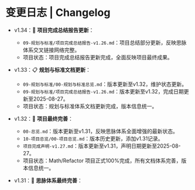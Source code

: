 # 变更日志 | Changelog

- v1.34：📝 **项目完成总结报告更新**：
  - `09-规划与标准/项目完成总结报告-v1.26.md`：项目总结部分更新，反映思脉体系交叉链接网络完整。
  - 项目状态：项目完成总结报告更新完成，全面反映项目最终成果。

- v1.33：📋 **规划与标准文档更新**：
  - `09-规划与标准/00-规划与标准总览.md`：版本更新至v1.32，维护状态更新。
  - `09-规划与标准/项目完成总结报告-v1.26.md`：版本更新至v1.32，完成日期更新至2025-08-27。
  - 项目状态：规划与标准体系文档更新完成，版本信息统一。

- v1.32：🎉 **项目最终完善**：
  - `00-总览.md`：版本更新至v1.31，反映思脉体系全面增强的最新状态。
  - `10-项目总览/00-项目总览.md`：版本历史更新，添加v1.31记录。
  - `项目完成声明-v1.27.md`：版本更新至v1.31，声明日期更新至2025-08-27。
  - 项目状态：Math/Refactor 项目正式100%完成，所有文档体系完善，版本信息统一。

- v1.31：🎉 **思脉体系最终完善**：
